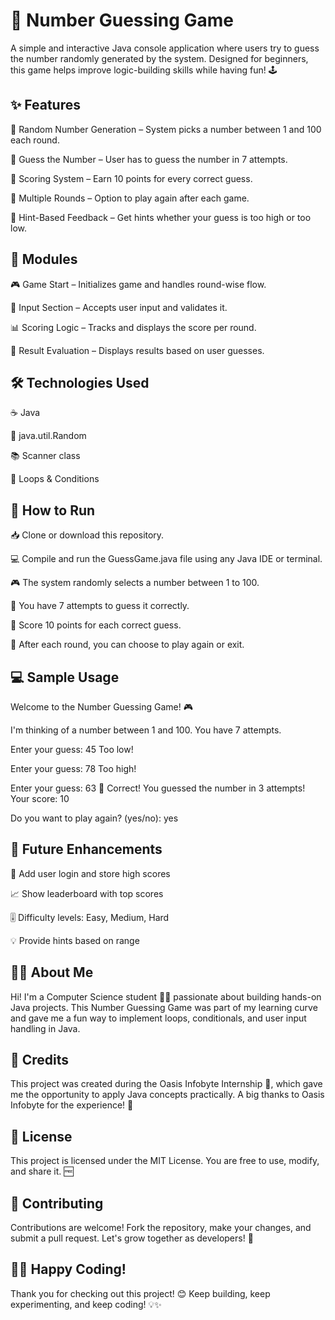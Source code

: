 # 🎯 Number Guessing Game

A simple and interactive Java console application where users try to guess the number randomly generated by the system. Designed for beginners, this game helps improve logic-building skills while having fun! 🕹️

## ✨ Features
🎲 Random Number Generation – System picks a number between 1 and 100 each round.

🧠 Guess the Number – User has to guess the number in 7 attempts.

🧮 Scoring System – Earn 10 points for every correct guess.

🔁 Multiple Rounds – Option to play again after each game.

📢 Hint-Based Feedback – Get hints whether your guess is too high or too low.

## 🧩 Modules
🎮 Game Start – Initializes game and handles round-wise flow.

🧾 Input Section – Accepts user input and validates it.

📊 Scoring Logic – Tracks and displays the score per round.

🚦 Result Evaluation – Displays results based on user guesses.

## 🛠️ Technologies Used
☕ Java

🎲 java.util.Random

📚 Scanner class

🔁 Loops & Conditions

## 🚀 How to Run
📥 Clone or download this repository.

💻 Compile and run the GuessGame.java file using any Java IDE or terminal.

🎮 The system randomly selects a number between 1 to 100.

🎯 You have 7 attempts to guess it correctly.

🧮 Score 10 points for each correct guess.

🔁 After each round, you can choose to play again or exit.

## 💻 Sample Usage
Welcome to the Number Guessing Game! 🎮

I'm thinking of a number between 1 and 100.
You have 7 attempts.

Enter your guess: 45
Too low!

Enter your guess: 78
Too high!

Enter your guess: 63
🎉 Correct! You guessed the number in 3 attempts!
Your score: 10

Do you want to play again? (yes/no): yes

## 🌱 Future Enhancements
🔐 Add user login and store high scores

📈 Show leaderboard with top scores

🎚️ Difficulty levels: Easy, Medium, Hard

💡 Provide hints based on range

## 🙋‍♀️ About Me
Hi! I'm a Computer Science student 👩‍💻 passionate about building hands-on Java projects. This Number Guessing Game was part of my learning curve and gave me a fun way to implement loops, conditionals, and user input handling in Java.

## 🌟 Credits
This project was created during the Oasis Infobyte Internship 💼, which gave me the opportunity to apply Java concepts practically. A big thanks to Oasis Infobyte for the experience! 🙏

## 📄 License
This project is licensed under the MIT License. You are free to use, modify, and share it. 🆓

## 🤝 Contributing
Contributions are welcome!
Fork the repository, make your changes, and submit a pull request. Let's grow together as developers! 🚀

## 👩‍💻 Happy Coding!
Thank you for checking out this project! 😊
Keep building, keep experimenting, and keep coding! 💡✨
